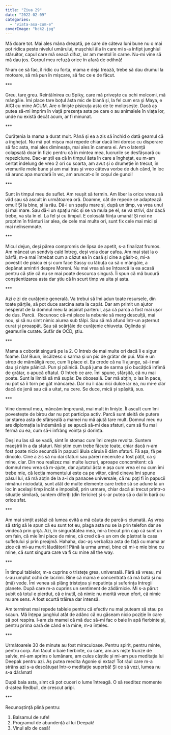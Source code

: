 ```yaml
---
title: "Ziua 29"
date: "2022-02-09"
categories: 
  - "viata-asa-cum-e"
coverImage: "bck2.jpg"
---
```


Mă doare tot. Mai ales mâna dreaptă, pe care de câteva luni bune nu o mai pot ridica peste nivelul umărului, mușchiul ăla în care mi s-a înfipt junghiul stăruitor, capul care mă seacă difuz, iar am mentol în carne. Nu-mi vine să mă dau jos. Corpul meu refuză orice în afară de odihnă!

N-am ce să fac, îl ridic cu forța, mama e deja trează, trebe să dau drumul la motoare, să mă pun în mișcare, să fac ce e de făcut.

\*\*\*

Greu, tare greu. Reîntâlnirea cu Spiky, care mă privește cu ochi molcomi, mă mângâie. Îmi place tare boțul ăsta mic de blană și, la fel cum era și Maya, e AICI cu mine ACUM. Are o liniște pisicuța asta de te molipsește. Dacă aș putea să-mi imprim în viață prezența asta pe care o au animalele în viața lor, unde nu există decât acum, ar fi minunat.

\*\*\*

Curățenia la mama a durat mult. Până și ea a zis să închid o dată geamul că a înghețat. Nu mă pot mișca mai repede chiar dacă îmi doresc cu disperare să fac asta, mai ales dimineața, mai ales în camera ei. Am o latență colapsată doar în fizic pentru că în mintea mea, lucrurile se desfășoară cu repeziciune. Dac-ar știi ea că în timpul ăsta în care a înghețat, eu m-am certat îndelung de vreo 2 ori cu soarta, am avut și o drumeție în trecut, în vremurile mele bune și am mai tras și vreo câteva vorbe de duh când, în loc să arunc apa murdară în wc, am aruncat-o în coșul de gunoi!

\*\*\*

Sunt în timpul meu de suflet. Am reușit să termin. Am liber la orice vreau să văd sau să ascult în următoarea oră. Doamne, cât de repede se adaptează omul! Și la bine, și la rău. Dă-i un spațiu mare și, după un timp, va vrea unul și mai mare. Sau dă-i un spațiu mic și se va mula pe el, se va strivi, dar dacă trebe, va sta în el. La fel și cu timpul. E colosală ființa umană! Și noi ne proptim în frânturi iar alea, de cele mai multe ori, sunt fix cele mai mici și mai neînsemnate.

\*\*\*

Micul dejun, deși părea compromis de lipsa de apetit, s-a finalizat frumos. Am mâncat un sendviș cald întreg, deși voia doar cafea. Am mai stat la o bârfă, m-a mai întrebat cum a căzut ea în casă și cine a găsit-o, mi-a povestit de pisica ei și cum face Sassy cu lăbuța ca să o mângâie, a depănat amintiri despre Moreni. Nu mai vrea să se întoarcă la ea acasă pentru că știe că nu se mai poate descurca singură. Îi spun că mă bucură conștientizarea asta dar știu că în scurt timp va uita și asta.

\*\*\*

Azi e zi de curățenie generală. Va trebui să îmi adun toate resursele, din toate părțile, să pot duce sarcina asta la capăt. Dar am primit un ajutor nesperat de la domnul meu la aspirat parterul, așa că parca a fost mai ușor de dus. Parcă.  Recunosc că-mi place la nebunie să merg desculță, mai nou, și să nu simt nimic aiurea sub tălpi. Sau să mă afund într-un așternut curat și proaspăt. Sau să scârțâie de curățenie chiuveta. Oglinda și geamurile curate. Sufăr de OCD, știu.

\*\*\*

Mama a coborât singură pe la 2. O întreb de mai multe ori dacă îi e sigur foame. Da! Buun, încălzesc o sarma și un pic de grătar de pui. Mai e un strop de mămăligă rece, cum îi place ei. Ea crede că nu îi ajunge, să-i mai dau și niște pâinică. Pun și pâinică. După juma de sarma și o bucățică infimă de grătar, o apucă oftatul. O întreb ce are. Îmi spune, sfârșită, că nu mai poate. Sunt la limită să mă supăr. De oboseală. Dar mă abțin, o las în pace, nu pot să îi torn pe gât mâncarea. Dar nu îi dau nici dulce iar ea, nu mi-e clar dacă de jenă sau că a uitat, nu cere. Se duce, mică și spășită, sus.

\*\*\*

Vine domnul meu, mâncăm împreună, mai mult în liniște. Îl ascult cum îmi povestește de birou dar nu pot participa activ. Parcă sunt sleită de putere iar starea asta de sfârșeală a mamei nu mă ajută tare mult. Domnul meu nu are diplomația la îndemână și se apucă să-mi dea sfaturi, cum să fiu mai fermă cu ea, cum să-i înfrâng voința și dorința.

Deși nu las să se vadă, simt în stomac cum îmi crește revolta. Suntem maeștrii în a da sfaturi. Noi știm cum trebe făcute toate, chiar dacă n-am fost poate nicio secundă în papucii ăluia căruia îi dăm sfaturi. Fă așa, fă pe dincolo. Cine a zis să nu dai sfaturi sau păreri necerute a fost pățit, ca și mine, clar. Din nou realizez mai multe lucruri, aproape concomitent: că domnul meu vrea să m-ajute, dar ajutatul ăsta e așa cum vrea el nu cum îmi trebe mie, că lecția momentului este ca pe viitor, când cineva îmi spune păsul lui, să mă abțin de la a-i da panacee universale, că nu poți fi în papucii nimănui niciodată, sunt atât de multe elemente care trebe să se adune la un loc în același timp încât e imposibil, prin urmare, chiar dacă ai trecut printr-o situație similară, suntem diferiți (din fericire) și s-ar putea să o dai în bară cu orice sfat.

\*\*\*

Am mai simțit astăzi că lumea evită a mă căuta de parcă-s ciumată. Aș vrea să strig să le spun că eu sunt tot eu, plaga asta nu se ia prin telefon dar se vindecă prin grijă. Azi, în singurătatea mea, mi-a trecut prin cap că sunt un om fain, că mie îmi place de mine, că cred că-s un om de păstrat la casa sufletului și prin preajmă. Hahaha, dac-aș verbaliza asta de față cu mama ar zice că mi-au murit lăudătorii! Până la urma urmei, bine că mi-e mie bine cu mine, că sunt singura care va fi cu mine all the way.

\*\*\*

În timpul tablelor, m-a cuprins o tristețe grea, universală. Fără să vreau, mi s-au umplut ochii de lacrimi. Bine că mama e concentrată să mă bată și nu (mă) vede. Îmi venea să plâng tristețea și neputința și suferința întregii planete. După care m-a cuprins un sentiment de zădărnicie. Mi s-a părut subit că totul e pierdut, că e inutil, că nimic nu merită vreun efort, că nimic nu are sens. A fost scurtă trăirea dar intensă.

Am terminat mai repede tablele pentru că efectiv nu mai puteam să stau pe scaun. Mă înțepa junghiul atât de adânc că nu găseam nicio poziție în care să pot respira. I-am zis mamei că mă duc să-mi fac o baie în apă fierbinte și, pentru prima oară de când e la mine, m-a înțeles.

\*\*\*

Următoarele 30 de minute au fost miraculoase. Pentru spirit, pentru minte, pentru corp. Am făcut o baie fierbinte, cu sare, am ars niște frunze de salvie, mi-am aprins o lumânare, am cules căștile și mi-am pus meditația lui Deepak pentru azi. Aș putea reedita Agonie și extaz! Tot răul care m-a strâns azi s-a descătușat într-o meditație superbă! Și ce să vezi, lumea nu s-a dărâmat!

După baia asta, simt că pot cuceri o lume întreagă. O să reeditez momente d-astea Redbull, de crescut aripi.

\*\*\*

Recunoștință plină pentru:

1. Balsamul de rufe!
2. Programul de abundență al lui Deepak!
3. Vinul alb de casă!
